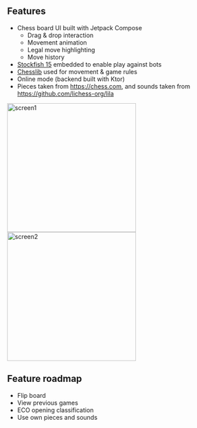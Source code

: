 ## Features

- Chess board UI built with Jetpack Compose
  - Drag & drop interaction
  - Movement animation
  - Legal move highlighting
  - Move history
- [Stockfish 15](https://stockfishchess.org/) embedded to enable play against bots
- [Chesslib](https://github.com/bhlangonijr/chesslib) used for movement & game rules
- Online mode (backend built with Ktor)
- Pieces taken from https://chess.com, and sounds taken from https://github.com/lichess-org/lila

<img width="300" alt="screen1" src="https://user-images.githubusercontent.com/2794581/229290301-0b6f78b9-5a6d-427e-9aae-5272c702e091.png"> <img width="300" alt="screen2" src="https://user-images.githubusercontent.com/2794581/229290311-6fef7645-8bae-43d5-82df-c338226ea7b9.png">




## Feature roadmap

- Flip board
- View previous games
- ECO opening classification
- Use own pieces and sounds
